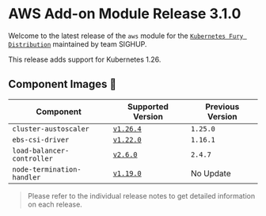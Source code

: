 # AWS Add-on Module Release 3.1.0

Welcome to the latest release of the `aws` module for the [`Kubernetes Fury Distribution`](https://github.com/sighupio/fury-distribution) maintained by team SIGHUP.

This release adds support for Kubernetes 1.26.

## Component Images 🚢

| Component                  | Supported Version                                                                               | Previous Version |
| -------------------------- | ----------------------------------------------------------------------------------------------- | ---------------- |
| `cluster-austoscaler`      | [`v1.26.4`](https://github.com/kubernetes/autoscaler/releases/tag/cluster-autoscaler-1.26.4)    | `1.25.0`         |
| `ebs-csi-driver`           | [`v1.22.0`](https://github.com/kubernetes-sigs/aws-ebs-csi-driver/releases/tag/v1.22.0)         | `1.16.1`         |
| `load-balancer-controller` | [`v2.6.0`](https://github.com/kubernetes-sigs/aws-load-balancer-controller/releases/tag/v2.6.0) | `2.4.7`          |
| `node-termination-handler` | [`v1.19.0`](https://github.com/aws/aws-node-termination-handler/releases/tag/v1.19.0)           | No Update        |

> Please refer to the individual release notes to get detailed information on each release.

<!-- Links -->
